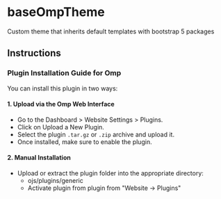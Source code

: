 # baseOmpTheme

Custom theme that inherits default templates with bootstrap 5 packages

## Instructions

### Plugin Installation Guide for Omp

You can install this plugin in two ways:

#### 1. Upload via the Omp Web Interface

-   Go to the Dashboard > Website Settings > Plugins.
-   Click on Upload a New Plugin.
-   Select the plugin `.tar.gz` or `.zip` archive and upload it.
-   Once installed, make sure to enable the plugin.

#### 2. Manual Installation

-   Upload or extract the plugin folder into the appropriate directory:
    -   ojs/plugins/generic
    -   Activate plugin from plugin from "Website -> Plugins"
